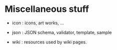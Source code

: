 Miscellaneous stuff
======

- icon : icons, art works, ...

- json : JSON schema, validator, template, sample

- wiki : resources used by wiki pages.
